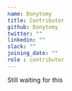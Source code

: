 ```yaml
---
name: Donytomy
title: Contributor
github: Donytomy
twitter: ""
linkedin: ""
slack: ""
joining_date: ""
role : contributor
---
```


Still waiting for this
